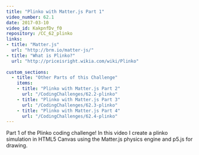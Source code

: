 ```yaml
---
title: "Plinko with Matter.js Part 1"
video_number: 62.1
date: 2017-03-10
video_id: KakpnfDv_f0
repository: /CC_62_plinko
links:
- title: "Matter.js"  
  url: "http://brm.io/matter-js/"
- title: "What is Plinko?"  
  url: "http://priceisright.wikia.com/wiki/Plinko"
  
custom_sections:
  - title: "Other Parts of this Challenge"
    items:
    - title: "Plinko with Matter.js Part 2"
      url: "/CodingChallenges/62.2-plinko"
    - title: "Plinko with Matter.js Part 3"
      url: "/CodingChallenges/62.3-plinko"
    - title: "Plinko with Matter.js Part 4"
      url: "/CodingChallenges/62.4-plinko"
---
```


Part 1 of the Plinko coding challenge! In this video I create a plinko simulation in  HTML5 Canvas using the Matter.js physics engine and p5.js for drawing.


